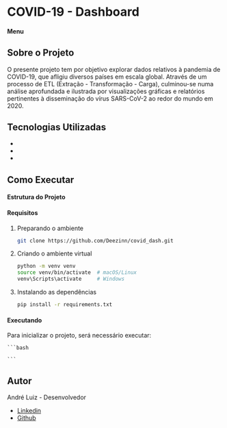 # COVID-19 - Dashboard

#### Menu

## Sobre o Projeto 

O presente projeto tem por objetivo explorar dados relativos à pandemia de COVID-19, que afligiu diversos países em escala global. Através de um processo de ETL (Extração - Transformação - Carga), culminou-se numa análise aprofundada e ilustrada por visualizações gráficas e relatórios pertinentes à disseminação do vírus SARS-CoV-2 ao redor do mundo em 2020. 

## Tecnologias Utilizadas 

- 
-
-

## Como Executar

#### Estrutura do Projeto 

#### Requisitos 

1. Preparando o ambiente

   ```bash
   git clone https://github.com/Deezinn/covid_dash.git
   ```
2. Criando o ambiente virtual 

    ```bash
    python -m venv venv
    source venv/bin/activate  # macOS/Linux
    venv\Scripts\activate     # Windows
    ```
3. Instalando as dependências 

    ```bash
    pip install -r requirements.txt 
    ``` 
#### Executando 

Para inicializar o projeto, será necessário executar: 

    ```bash

    ```

## Autor 

André Luiz - Desenvolvedor 
- [Linkedin](#)
- [Github](#)



